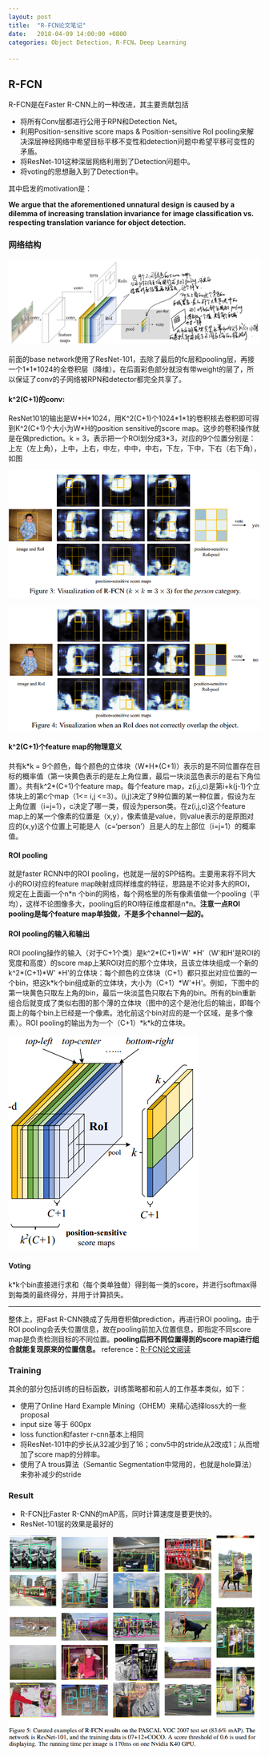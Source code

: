 ```yaml
---
layout: post
title:  "R-FCN论文笔记"
date:   2018-04-09 14:00:00 +0800
categories: Object Detection, R-FCN，Deep Learning

---
```


## R-FCN

R-FCN是在Faster R-CNN上的一种改进，其主要贡献包括

- 将所有Conv层都进行公用于RPN和Detection Net。
- 利用Position-sensitive score maps & Position-sensitive RoI pooling来解决深层神经网络中希望目标平移不变性和detection问题中希望平移可变性的矛盾。
- 将ResNet-101这种深层网络利用到了Detection问题中。
- 将voting的思想融入到了Detection中。

其中启发的motivation是：

**We argue that the aforementioned unnatural design is caused by a dilemma of increasing translation invariance for image classiﬁcation vs. respecting translation variance for object detection.** 

### 网络结构

![](/images/RFCN_network.png)

前面的base network使用了ResNet-101，去除了最后的fc层和pooling层，再接一个1\*1\*1024的全卷积层（降维）。在后面彩色部分就没有带weight的层了，所以保证了conv的子网络被RPN和detector都完全共享了。

#### **k^2(C+1)的conv:**

ResNet101的输出是W\*H\*1024，用K^2(C+1)个1024\*1\*1的卷积核去卷积即可得到K^2(C+1)个大小为W\*H的position sensitive的score map。这步的卷积操作就是在做prediction。k = 3，表示把一个ROI划分成3\*3，对应的9个位置分别是：上左（左上角），上中，上右，中左，中中，中右，下左，下中，下右（右下角），如图

![](/images/RFCN_3_3_true.png)

![](/images/RFCN_3_3_false.png)

#### k^2(C+1)个feature map的物理意义

共有k\*k = 9个颜色，每个颜色的立体块（W\*H\*(C+1)）表示的是不同位置存在目标的概率值（第一块黄色表示的是左上角位置，最后一块淡蓝色表示的是右下角位置）。共有k^2\*(C+1)个feature map。每个feature map，z(i,j,c)是第i+k(j-1)个立体块上的第c个map（1<= i,j <=3）。(i,j)决定了9种位置的某一种位置，假设为左上角位置（i=j=1），c决定了哪一类，假设为person类。在z(i,j,c)这个feature map上的某一个像素的位置是（x,y），像素值是value，则value表示的是原图对应的(x,y)这个位置上可能是人（c=‘person’）且是人的左上部位（i=j=1）的概率值。

#### ROI pooling

就是faster RCNN中的ROI pooling，也就是一层的SPP结构。主要用来将不同大小的ROI对应的feature map映射成同样维度的特征，思路是不论对多大的ROI，规定在上面画一个n\*n 个bin的网格，每个网格里的所有像素值做一个pooling（平均），这样不论图像多大，pooling后的ROI特征维度都是n\*n。**注意一点ROI pooling是每个feature map单独做，不是多个channel一起的。**

#### ROI pooling的输入和输出

ROI pooling操作的输入（对于C+1个类）是k^2\*(C+1)\*W' \*H'（W'和H'是ROI的宽度和高度）的score map上某ROI对应的那个立体块，且该立体块组成一个新的k^2\*(C+1)\*W' \*H'的立体块：每个颜色的立体块（C+1）都只抠出对应位置的一个bin，把这k\*k个bin组成新的立体块，大小为（C+1）\*W'\*H'。例如，下图中的第一块黄色只取左上角的bin，最后一块淡蓝色只取右下角的bin。所有的bin重新组合后就变成了类似右图的那个薄的立体块（图中的这个是池化后的输出，即每个面上的每个bin上已经是一个像素。池化前这个bin对应的是一个区域，是多个像素）。ROI pooling的输出为为一个（C+1）\*k\*k的立体块。

![](/images/RFCN_roi.png)

#### Voting

k\*k个bin直接进行求和（每个类单独做）得到每一类的score，并进行softmax得到每类的最终得分，并用于计算损失。

------

整体上，把Fast R-CNN换成了先用卷积做prediction，再进行ROI pooling。由于ROI pooling会丢失位置信息，故在pooling前加入位置信息，即指定不同score map是负责检测目标的不同位置。**pooling后把不同位置得到的score map进行组合就能复现原来的位置信息。** reference：[R-FCN论文阅读](https://www.cnblogs.com/lillylin/p/6277094.html)

### Training

其余的部分包括训练的目标函数，训练策略都和前人的工作基本类似，如下：

- 使用了Online Hard Example Mining（OHEM）来精心选择loss大的一些proposal
- input size 等于 600px
- loss function和faster r-cnn基本上相同
- 将ResNet-101中的步长从32减少到了16；conv5中的stride从2改成1；从而增加了score map的分辨率。
- 使用了A trous算法（Semantic Segmentation中常用的，也就是hole算法）来弥补减少的stride

### Result

- R-FCN比Faster R-CNN的mAP高，同时计算速度是要更快的。
- ResNet-101层的效果是最好的

![](/images/RFCN_result.png)